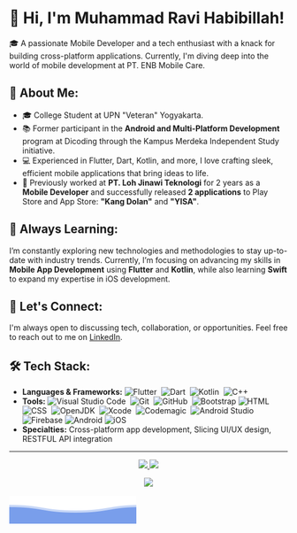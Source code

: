 # 👋 Hi, I'm Muhammad Ravi Habibillah!

🎓 A passionate Mobile Developer and a tech enthusiast with a knack for building cross-platform applications. Currently, I'm diving deep into the world of mobile development at PT. ENB Mobile Care.

## 🚀 About Me:
- 🎓 College Student at UPN "Veteran" Yogyakarta.
- 📚 Former participant in the **Android and Multi-Platform Development** program at Dicoding through the Kampus Merdeka Independent Study initiative.
- 💻 Experienced in Flutter, Dart, Kotlin, and more, I love crafting sleek, efficient mobile applications that bring ideas to life.
- 🏢 Previously worked at **PT. Loh Jinawi Teknologi** for 2 years as a **Mobile Developer** and successfully released **2 applications** to Play Store and App Store: **"Kang Dolan"** and **"YISA"**.

## 🌱 Always Learning:
I’m constantly exploring new technologies and methodologies to stay up-to-date with industry trends. Currently, I’m focusing on advancing my skills in **Mobile App Development** using **Flutter** and **Kotlin**, while also learning **Swift** to expand my expertise in iOS development.


## 💬 Let's Connect:
I'm always open to discussing tech, collaboration, or opportunities. Feel free to reach out to me on [LinkedIn](https://www.linkedin.com/in/muhammad-ravi-habibillah/).

## 🛠️ Tech Stack:
- **Languages & Frameworks:** ![Flutter](https://img.shields.io/badge/-Flutter-05122A?style=flat&logo=flutter&logoColor=007ACC)&nbsp; ![Dart](https://img.shields.io/badge/-Dart-05122A?style=flat&logo=dart&logoColor=007ACC)&nbsp; ![Kotlin](https://img.shields.io/badge/-Kotlin-05122A?style=flat&logo=kotlin)&nbsp; ![C++](https://img.shields.io/badge/-C++-05122A?style=flat&logo=C%2B%2B&logoColor=00599C)&nbsp;
- **Tools:** ![Visual Studio Code](https://img.shields.io/badge/-Visual%20Studio%20Code-05122A?style=flat&logo=visual-studio-code&logoColor=007ACC)&nbsp; ![Git](https://img.shields.io/badge/-Git-05122A?style=flat&logo=git)&nbsp; ![GitHub](https://img.shields.io/badge/-GitHub-05122A?style=flat&logo=github)&nbsp; ![Bootstrap](https://img.shields.io/badge/-Bootstrap-05122A?style=flat&logo=bootstrap&logoColor=563D7C)
 ![HTML](https://img.shields.io/badge/-HTML-05122A?style=flat&logo=HTML5)&nbsp; 
![CSS](https://img.shields.io/badge/-CSS-05122A?style=flat&logo=CSS3&logoColor=1572B6)&nbsp; ![OpenJDK](https://img.shields.io/badge/-OpenJDK-05122A?style=flat&logo=OpenJDK)&nbsp; ![Xcode](https://img.shields.io/badge/-Xcode-05122A?style=flat&logo=Xcode&logoColor=147EFB)&nbsp; ![Codemagic](https://img.shields.io/badge/-Codemagic-05122A?style=flat&logo=Codemagic&logoColor=F45E3F)&nbsp; ![Android Studio](https://img.shields.io/badge/-Android%20Studio-05122A?style=flat&logo=androidstudio&logoColor=3DDC84)&nbsp; ![Firebase](https://img.shields.io/badge/-Firebase-05122A?style=flat&logo=firebase&logoColor=DD2C00) ![Android](https://img.shields.io/badge/-Android-05122A?style=flat&logo=android&logoColor=34A853) ![iOS](https://img.shields.io/badge/-iOS-05122A?style=flat&logo=ios) 
- **Specialties:** Cross-platform app development, Slicing UI/UX design, RESTFUL API integration


---

<p align="center">
<a href="https://github.com/ravihabibillah">
  <img height="180em" src="https://github-readme-stats-eight-theta.vercel.app/api?username=ravihabibillah&show_icons=true&theme=vue-dark&include_all_commits=true&count_private=true"/>
  <img height="180em" src="https://github-readme-stats-eight-theta.vercel.app/api/top-langs/?username=ravihabibillah&layout=compact&langs_count=8&theme=vue-dark"/>
</a>
</p>

<p  align="center">
<img src="https://visitor-badge.laobi.icu/badge?page_id=ravihabibillah"/>       
</p>



![M Ravi Habibillah](./bottom_header.svg)

